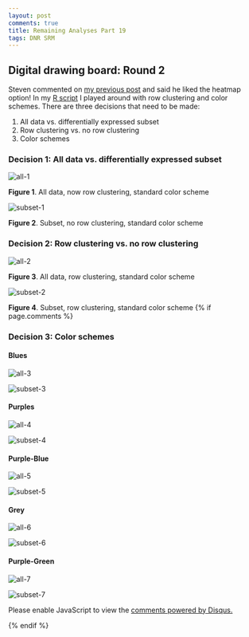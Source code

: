 ```yaml
---
layout: post
comments: true
title: Remaining Analyses Part 19
tags: DNR SRM
---
```


## Digital drawing board: Round 2

Steven commented on [my previous post](https://yaaminiv.github.io/Remaining-Analyses-Part18/) and said he liked the heatmap option! In my  [R script](https://github.com/RobertsLab/project-oyster-oa/blob/master/analyses/DNR_SRM_20170902/2017-10-10-Troubleshooting/2017-11-05-Integrated-Dataset/2018-02-15-DNR-Paper-Figure/2018-02-15-DNR-Paper-Figure.R) I played around with row clustering and color schemes. There are three decisions that need to be made:

1. All data vs. differentially expressed subset
2. Row clustering vs. no row clustering
3. Color schemes

### Decision 1: All data vs. differentially expressed subset

![all-1](https://raw.githubusercontent.com/RobertsLab/project-oyster-oa/master/analyses/DNR_SRM_20170902/2017-10-10-Troubleshooting/2017-11-05-Integrated-Dataset/2018-02-15-DNR-Paper-Figure/2018-02-26-All-Average-Peptide-Abundance-Heatmap.jpeg)

**Figure 1**. All data, now row clustering, standard color scheme

![subset-1](https://raw.githubusercontent.com/RobertsLab/project-oyster-oa/master/analyses/DNR_SRM_20170902/2017-10-10-Troubleshooting/2017-11-05-Integrated-Dataset/2018-02-15-DNR-Paper-Figure/2018-02-26-Average-Differentially-Expressed-Peptides-Heatmap.jpeg)

**Figure 2**. Subset, no row clustering, standard color scheme

### Decision 2: Row clustering vs. no row clustering

![all-2](https://raw.githubusercontent.com/RobertsLab/project-oyster-oa/master/analyses/DNR_SRM_20170902/2017-10-10-Troubleshooting/2017-11-05-Integrated-Dataset/2018-02-15-DNR-Paper-Figure/2018-02-27-All-Average-Peptide-Abundance-Heatmap-Options2.jpeg)

**Figure 3**. All data, row clustering, standard color scheme

![subset-2](https://raw.githubusercontent.com/RobertsLab/project-oyster-oa/master/analyses/DNR_SRM_20170902/2017-10-10-Troubleshooting/2017-11-05-Integrated-Dataset/2018-02-15-DNR-Paper-Figure/2018-02-27-Average-Differentially-Expressed-Peptides-Heatmap-Option2.jpeg)

**Figure 4**. Subset, row clustering, standard color scheme
{% if page.comments %}

### Decision 3: Color schemes

#### Blues

![all-3](https://raw.githubusercontent.com/RobertsLab/project-oyster-oa/master/analyses/DNR_SRM_20170902/2017-10-10-Troubleshooting/2017-11-05-Integrated-Dataset/2018-02-15-DNR-Paper-Figure/2018-02-27-All-Average-Peptide-Abundance-Heatmap-Option3.jpeg)

![subset-3](https://raw.githubusercontent.com/RobertsLab/project-oyster-oa/master/analyses/DNR_SRM_20170902/2017-10-10-Troubleshooting/2017-11-05-Integrated-Dataset/2018-02-15-DNR-Paper-Figure/2018-02-27-Average-Differentially-Expressed-Peptides-Heatmap-Option3.jpeg)

#### Purples

![all-4](https://raw.githubusercontent.com/RobertsLab/project-oyster-oa/master/analyses/DNR_SRM_20170902/2017-10-10-Troubleshooting/2017-11-05-Integrated-Dataset/2018-02-15-DNR-Paper-Figure/2018-02-27-All-Average-Peptide-Abundance-Heatmap-Option4.jpeg)

![subset-4](https://raw.githubusercontent.com/RobertsLab/project-oyster-oa/master/analyses/DNR_SRM_20170902/2017-10-10-Troubleshooting/2017-11-05-Integrated-Dataset/2018-02-15-DNR-Paper-Figure/2018-02-27-Average-Differentially-Expressed-Peptides-Heatmap-Option4.jpeg)

#### Purple-Blue

![all-5](https://raw.githubusercontent.com/RobertsLab/project-oyster-oa/master/analyses/DNR_SRM_20170902/2017-10-10-Troubleshooting/2017-11-05-Integrated-Dataset/2018-02-15-DNR-Paper-Figure/2018-02-27-All-Average-Peptide-Abundance-Heatmap-Option5.jpeg)

![subset-5](https://raw.githubusercontent.com/RobertsLab/project-oyster-oa/master/analyses/DNR_SRM_20170902/2017-10-10-Troubleshooting/2017-11-05-Integrated-Dataset/2018-02-15-DNR-Paper-Figure/2018-02-27-Average-Differentially-Expressed-Peptides-Heatmap-Option5.jpeg)

#### Grey

![all-6](https://raw.githubusercontent.com/RobertsLab/project-oyster-oa/master/analyses/DNR_SRM_20170902/2017-10-10-Troubleshooting/2017-11-05-Integrated-Dataset/2018-02-15-DNR-Paper-Figure/2018-02-27-All-Average-Peptide-Abundance-Heatmap-Option6.jpeg)

![subset-6](https://github.com/RobertsLab/project-oyster-oa/blob/master/analyses/DNR_SRM_20170902/2017-10-10-Troubleshooting/2017-11-05-Integrated-Dataset/2018-02-15-DNR-Paper-Figure/2018-02-27-Average-Differentially-Expressed-Peptides-Heatmap-Option6.jpeg?raw=true)

#### Purple-Green

![all-7](https://raw.githubusercontent.com/RobertsLab/project-oyster-oa/master/analyses/DNR_SRM_20170902/2017-10-10-Troubleshooting/2017-11-05-Integrated-Dataset/2018-02-15-DNR-Paper-Figure/2018-02-27-All-Average-Peptide-Abundance-Heatmap-Option7.jpeg)

![subset-7](https://raw.githubusercontent.com/RobertsLab/project-oyster-oa/master/analyses/DNR_SRM_20170902/2017-10-10-Troubleshooting/2017-11-05-Integrated-Dataset/2018-02-15-DNR-Paper-Figure/2018-02-27-Average-Differentially-Expressed-Peptides-Heatmap-Option7.jpeg)

<div id="disqus_thread"></div>
<script>

/**
*  RECOMMENDED CONFIGURATION VARIABLES: EDIT AND UNCOMMENT THE SECTION BELOW TO INSERT DYNAMIC VALUES FROM YOUR PLATFORM OR CMS.
*  LEARN WHY DEFINING THESE VARIABLES IS IMPORTANT: https://disqus.com/admin/universalcode/#configuration-variables*/
/*
var disqus_config = function () {
this.page.url = PAGE_URL;  // Replace PAGE_URL with your page's canonical URL variable
this.page.identifier = PAGE_IDENTIFIER; // Replace PAGE_IDENTIFIER with your page's unique identifier variable
};
*/
(function() { // DON'T EDIT BELOW THIS LINE
var d = document, s = d.createElement('script');
s.src = 'https://the-responsible-grad-student.disqus.com/embed.js';
s.setAttribute('data-timestamp', +new Date());
(d.head || d.body).appendChild(s);
})();
</script>
<noscript>Please enable JavaScript to view the <a href="https://disqus.com/?ref_noscript">comments powered by Disqus.</a></noscript>

{% endif %}

<script id="dsq-count-scr" src="//the-responsible-grad-student.disqus.com/count.js" async></script>
